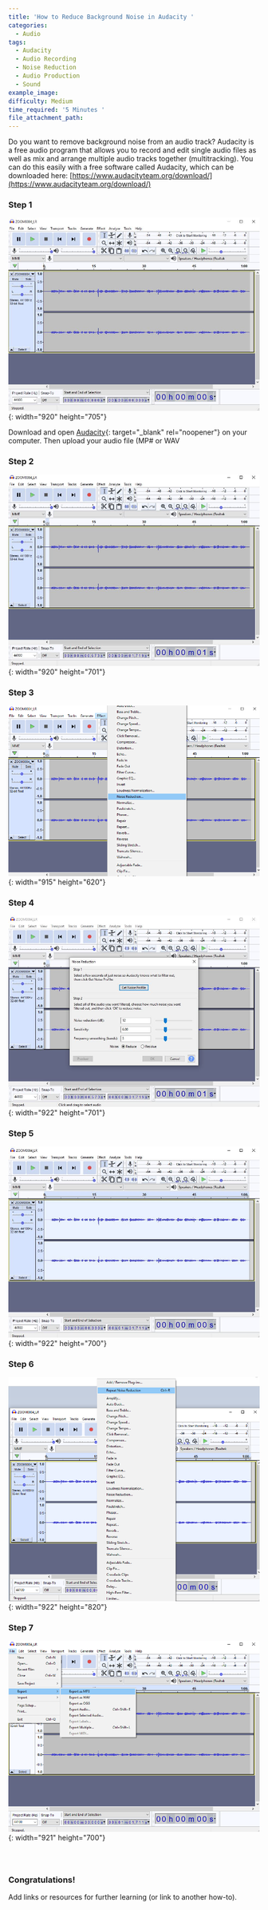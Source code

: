 ```yaml
---
title: 'How to Reduce Background Noise in Audacity '
categories:
  - Audio
tags:
  - Audacity
  - Audio Recording
  - Noise Reduction
  - Audio Production
  - Sound
example_image:
difficulty: Medium
time_required: '5 Minutes '
file_attachment_path:
---
```


Do you want to remove background noise from an audio track? Audacity is a free audio program that allows you to record and edit single audio files as well as mix and arrange multiple audio tracks together (multitracking). You can do this easily with a free software called Audacity, which can be downloaded here:&nbsp;[https://www.audacityteam.org/download/](https://www.audacityteam.org/download/)

### Step 1

![](/uploads/how-to-reduce-noise-in-audacity/1.JPG){: width="920" height="705"}

Download and open [Audacity](http://audacity.org/){: target="_blank" rel="noopener"} on your computer. Then upload your audio file (MP\# or WAV

### Step 2

![](/uploads/how-to-reduce-noise-in-audacity/2.JPG){: width="920" height="701"}

### Step 3

![](/uploads/how-to-reduce-noise-in-audacity/2-5.png){: width="915" height="620"}

### Step 4

![](/uploads/how-to-reduce-noise-in-audacity/3.JPG){: width="922" height="701"}

### Step 5

![](/uploads/how-to-reduce-noise-in-audacity/3x.JPG){: width="922" height="700"}

### Step 6

![](/uploads/how-to-reduce-noise-in-audacity/4.png){: width="922" height="820"}

### Step 7

![](/uploads/how-to-reduce-noise-in-audacity/5.png){: width="921" height="700"}

### &nbsp;

### Congratulations\!

Add links or resources for further learning (or link to another how-to).
